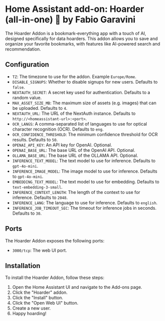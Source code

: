# Home Assistant add-on: Hoarder (all-in-one) 💾 by Fabio Garavini

The Hoarder Addon is a bookmark-everything app with a touch of AI, designed specifically for data hoarders. This addon allows you to save and organize your favorite bookmarks, with features like AI-powered search and recommendation.

## Configuration

* `TZ`: The timezone to use for the addon. Example `Europe/Rome`.
* `DISABLE_SIGNUPS`: Whether to disable signups for new users. Defaults to `false`.
* `NEXTAUTH_SECRET`: A secret key used for authentication. Defaults to a random value.
* `MAX_ASSET_SIZE_MB`: The maximum size of assets (e.g. images) that can be uploaded. Defaults to `4`.
* `NEXTAUTH_URL`: The URL of the NextAuth instance. Defaults to `http://<homeassistant-url>:<port>`.
* `OCR_LANGS`: A comma-separated list of languages to use for optical character recognition (OCR). Defaults to `eng`.
* `OCR_CONFIDENCE_THRESHOLD`: The minimum confidence threshold for OCR results. Defaults to `50`.
* `OPENAI_API_KEY`: An API key for OpenAI. Optional.
* `OPENAI_BASE_URL`: The base URL of the OpenAI API. Optional.
* `OLLAMA_BASE_URL`: The base URL of the OLLAMA API. Optional.
* `INFERENCE_TEXT_MODEL`: The text model to use for inference. Defaults to `gpt-4o-mini`.
* `INFERENCE_IMAGE_MODEL`: The image model to use for inference. Defaults to `gpt-4o-mini`.
* `EMBEDDING_TEXT_MODEL`: The text model to use for embedding. Defaults to `text-embedding-3-small`.
* `INFERENCE_CONTEXT_LENGTH`: The length of the context to use for inference. Defaults to `2048`.
* `INFERENCE_LANG`: The language to use for inference. Defaults to `english`.
* `INFERENCE_JOB_TIMEOUT_SEC`: The timeout for inference jobs in seconds. Defaults to `30`.

## Ports

The Hoarder Addon exposes the following ports:

* `3000/tcp`: The web UI port.

## Installation

To install the Hoarder Addon, follow these steps:

1. Open the Home Assistant UI and navigate to the Add-ons page.
1. Click the "Hoarder" addon.
1. Click the "Install" button.
1. Click the "Open Web UI" button.
1. Create a new user.
1. Happy hoarding!
